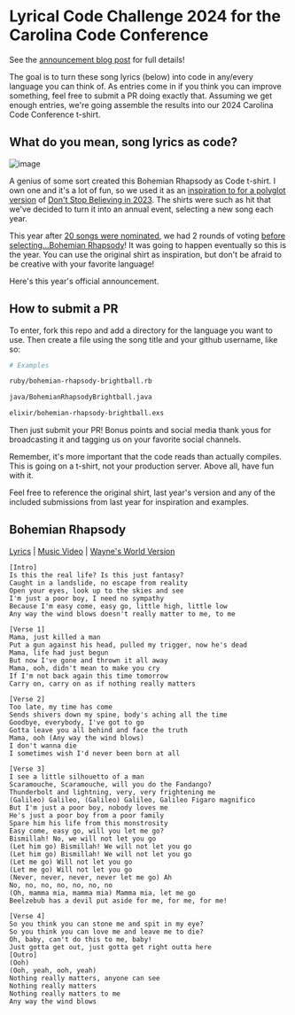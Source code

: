 # Lyrical Code Challenge 2024 for the Carolina Code Conference

See the [announcement blog post](https://blog.carolina.codes/p/lyrical-code-challenge-dont-stop?sd=pf) for full details!

The goal is to turn these song lyrics (below) into code in any/every language you can think of. As entries come in if you think you can improve something, feel free to submit a PR doing exactly that. Assuming we get enough entries, we're going assemble the results into our 2024 Carolina Code Conference t-shirt.

## What do you mean, song lyrics as code?

![image](https://user-images.githubusercontent.com/400920/235378344-93d0ef0a-0913-4109-bd4d-638d3da32eae.png)

A genius of some sort created this Bohemian Rhapsody as Code t-shirt. I own one and it's a lot of fun, so we used it as an [inspiration to for a polyglot version](https://blog.carolina.codes/p/lyrical-code-challenge-dont-stop) of [Don't Stop Believing in 2023](https://blog.carolina.codes/p/our-crowdsourced-shirt-is-ready). The shirts were such as hit that we've decided to turn it into an annual event, selecting a new song each year.

This year after [20 songs were nominated](https://blog.carolina.codes/p/round-1-2024-lyrical-code-challenge), we had 2 rounds of voting [before selecting...Bohemian Rhapsody](https://blog.carolina.codes/p/final-round-cast-your-vote-for-this)! It was going to happen eventually so this is the year.  You can use the original shirt as inspiration, but don't be afraid to be creative with your favorite language!

Here's this year's official announcement.

## How to submit a PR

To enter, fork this repo and add a directory for the language you want to use. Then create a file using the song title and your github username, like so:

```bash
# Examples

ruby/bohemian-rhapsody-brightball.rb

java/BohemianRhapsodyBrightball.java

elixir/bohemian-rhapsody-brightball.exs
```

Then just submit your PR! Bonus points and social media thank yous for broadcasting it and tagging us on your favorite social channels.

Remember, it's more important that the code reads than actually compiles. This is going on a t-shirt, not your production server. Above all, have fun with it.

Feel free to reference the original shirt, last year's version and any of the included submissions from last year for inspiration and examples.

## Bohemian Rhapsody

[Lyrics](https://genius.com/Queen-bohemian-rhapsody-lyrics) | [Music Video](https://www.youtube.com/watch?v=fJ9rUzIMcZQ) | [Wayne's World Version](https://www.youtube.com/watch?v=thyJOnasHVE)

```
[Intro]
Is this the real life? Is this just fantasy?
Caught in a landslide, no escape from reality
Open your eyes, look up to the skies and see
I'm just a poor boy, I need no sympathy
Because I'm easy come, easy go, little high, little low
Any way the wind blows doesn't really matter to me, to me

[Verse 1]
Mama, just killed a man
Put a gun against his head, pulled my trigger, now he's dead
Mama, life had just begun
But now I've gone and thrown it all away
Mama, ooh, didn't mean to make you cry
If I'm not back again this time tomorrow
Carry on, carry on as if nothing really matters

[Verse 2]
Too late, my time has come
Sends shivers down my spine, body's aching all the time
Goodbye, everybody, I've got to go
Gotta leave you all behind and face the truth
Mama, ooh (Any way the wind blows)
I don't wanna die
I sometimes wish I'd never been born at all

[Verse 3]
I see a little silhouetto of a man
Scaramouche, Scaramouche, will you do the Fandango?
Thunderbolt and lightning, very, very frightening me
(Galileo) Galileo, (Galileo) Galileo, Galileo Figaro magnifico
But I'm just a poor boy, nobody loves me
He's just a poor boy from a poor family
Spare him his life from this monstrosity
Easy come, easy go, will you let me go?
Bismillah! No, we will not let you go
(Let him go) Bismillah! We will not let you go
(Let him go) Bismillah! We will not let you go
(Let me go) Will not let you go
(Let me go) Will not let you go
(Never, never, never, never let me go) Ah
No, no, no, no, no, no, no
(Oh, mamma mia, mamma mia) Mamma mia, let me go
Beelzebub has a devil put aside for me, for me, for me!

[Verse 4]
So you think you can stone me and spit in my eye?
So you think you can love me and leave me to die?
Oh, baby, can't do this to me, baby!
Just gotta get out, just gotta get right outta here
[Outro]
(Ooh)
(Ooh, yeah, ooh, yeah)
Nothing really matters, anyone can see
Nothing really matters
Nothing really matters to me
Any way the wind blows
```
